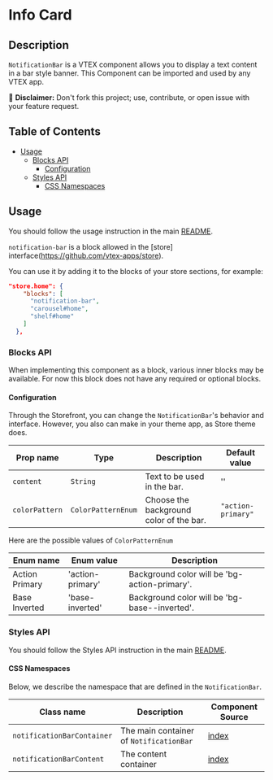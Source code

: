 # Info Card

## Description

`NotificationBar` is a VTEX component allows you to display a text content in a bar style banner.
This Component can be imported and used by any VTEX app.

:loudspeaker: **Disclaimer:** Don't fork this project; use, contribute, or open issue with your feature request.

## Table of Contents
- [Usage](#usage)
  - [Blocks API](#blocks-api)
    - [Configuration](#configuration)
  - [Styles API](#styles-api)
    - [CSS Namespaces](#css-namespaces)

## Usage

You should follow the usage instruction in the main [README](/README.md#usage).

`notification-bar` is a block allowed in the [store] interface(https://github.com/vtex-apps/store).

You can use it by adding it to the blocks of your store sections, for example:
```json
"store.home": {
    "blocks": [
      "notification-bar",
      "carousel#home",
      "shelf#home"
    ]
  },
```

### Blocks API

When implementing this component as a block, various inner blocks may be available.
For now this block does not have any required or optional blocks.

#### Configuration

Through the Storefront, you can change the `NotificationBar`'s behavior and interface. However, you also can make in your theme app, as Store theme does.

| Prop name | Type | Description | Default value |
| --------- | ---- | ----------- | ------------- |
| `content` | `String` | Text to be used in the bar. | '' |
| `colorPattern` | `ColorPatternEnum` | Choose the background color of the bar. | `"action-primary"` |

Here are the possible values of `ColorPatternEnum`

| Enum name | Enum value | Description |
| --------- | ---- | ----------- |
| Action Primary | 'action-primary' | Background color will be 'bg-action-primary'. |
| Base Inverted | 'base-inverted' | Background color will be 'bg-base--inverted'. |

### Styles API
You should follow the Styles API instruction in the main [README](/README.md#styles-api).

#### CSS Namespaces
Below, we describe the namespace that are defined in the `NotificationBar`.

| Class name | Description | Component Source |
| ---------- | ----------- | ---------------- |
| `notificationBarContainer` | The main container of `NotificationBar` | [index](/react/components/NotificationBar/index.js) |
| `notificationBarContent` | The content container | [index](/react/components/NotificationBar/index.js) |
